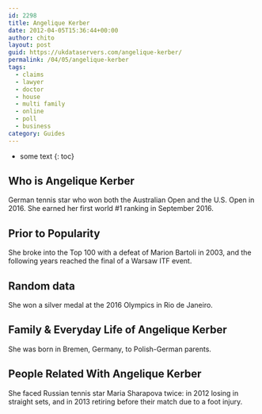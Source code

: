 ```yaml
---
id: 2298
title: Angelique Kerber
date: 2012-04-05T15:36:44+00:00
author: chito
layout: post
guid: https://ukdataservers.com/angelique-kerber/
permalink: /04/05/angelique-kerber
tags:
  - claims
  - lawyer
  - doctor
  - house
  - multi family
  - online
  - poll
  - business
category: Guides
---
```


* some text
{: toc}


## Who is  Angelique Kerber
                  
                  
                  
German tennis star who won both the Australian Open and the U.S. Open in 2016. She earned her first world #1 ranking in September 2016.
                  
                
                
                
## Prior to Popularity 
                  
                  
                  
She broke into the Top 100 with a defeat of Marion Bartoli in 2003, and the following years reached the final of a Warsaw ITF event.
                  
                
                
                
## Random data 
                  
                  
                  
She won a silver medal at the 2016 Olympics in Rio de Janeiro.
                  
                
                
                
## Family & Everyday Life of Angelique Kerber
                  
                  
                  
She was born in Bremen, Germany, to Polish-German parents.
                  
                
                
                
## People Related With  Angelique Kerber
                  
                  
                  
She faced Russian tennis star Maria Sharapova twice: in 2012 losing in straight sets, and in 2013 retiring before their match due to a foot injury.
                  
                
              
            
          
          
          
    
    
  
